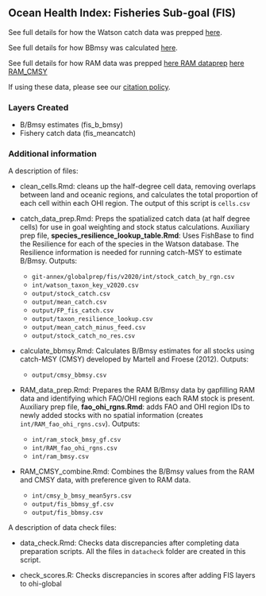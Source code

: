 ## Ocean Health Index: Fisheries Sub-goal (FIS)

See full details for how the Watson catch data was prepped [here](http://ohi-science.org/ohiprep_v2020/globalprep/fis/v2020/catch_data_prep.html).

See full details for how BBmsy was calculated [here](http://ohi-science.org/ohiprep_v2020/globalprep/fis/v2020/calculate_bbmsy.html).

See full details for how RAM data was prepped
[here RAM dataprep](http://ohi-science.org/ohiprep_v2020/globalprep/fis/v2020/RAM_data_prep.html)
[here RAM_CMSY](http://ohi-science.org/ohiprep_v2020/globalprep/fis/v2020/RAM_CMSY_combine.html)


If using these data, please see our [citation policy](http://ohi-science.org/citation-policy/).

### Layers Created

* B/Bmsy estimates (fis_b_bmsy)
* Fishery catch data (fis_meancatch)

### Additional information
A description of files:

* clean_cells.Rmd: cleans up the half-degree cell data, removing overlaps between land and oceanic regions, and calculates the total proportion of each cell within each OHI region. The output of this script is `cells.csv`

* catch_data_prep.Rmd: Preps the spatialized catch data (at half degree cells) for use in goal weighting and stock status calculations. Auxiliary prep file, **species_resilience_lookup_table.Rmd**: Uses FishBase to find the Resilience for each of the species in the Watson database. The Resilience information is needed for running catch-MSY to estimate B/Bmsy. Outputs:
  
   - `git-annex/globalprep/fis/v2020/int/stock_catch_by_rgn.csv`
   - `int/watson_taxon_key_v2020.csv`
   - `output/stock_catch.csv`
   - `output/mean_catch.csv`
   - `output/FP_fis_catch.csv`
   - `output/taxon_resilience_lookup.csv`
   - `output/mean_catch_minus_feed.csv`
   - `output/stock_catch_no_res.csv`
   

* calculate_bbmsy.Rmd: Calculates B/Bmsy estimates for all stocks using catch-MSY (CMSY) developed by Martell and Froese (2012). Outputs:
  
  - `output/cmsy_bbmsy.csv`
   
    
* RAM_data_prep.Rmd: Prepares the RAM B/Bmsy data by gapfilling RAM data and identifying which FAO/OHI regions each RAM stock is present. Auxiliary prep file, **fao_ohi_rgns.Rmd**: adds FAO and OHI region IDs to newly added stocks with no spatial information (creates `int/RAM_fao_ohi_rgns.csv`). Outputs:

  - `int/ram_stock_bmsy_gf.csv`
  - `int/RAM_fao_ohi_rgns.csv`
  - `int/ram_bmsy.csv`


* RAM_CMSY_combine.Rmd: Combines the B/Bmsy values from the RAM and CMSY data, with preference given to RAM data.
 
   - `int/cmsy_b_bmsy_mean5yrs.csv`
   - `output/fis_bbmsy_gf.csv`
   - `output/fis_bbmsy.csv`


A description of data check files:

* data_check.Rmd: Checks data discrepancies after completing data preparation scripts. All the files in `datacheck` folder are created in this script.


* check_scores.R: Checks discrepancies in scores after adding FIS layers to ohi-global